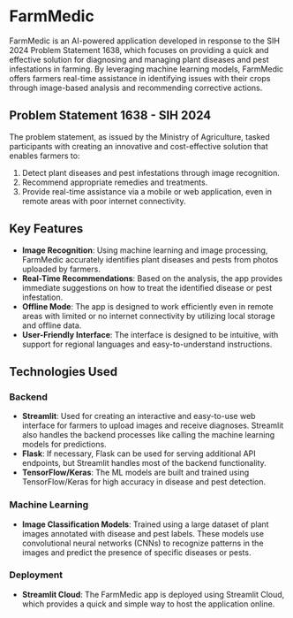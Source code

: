 # FarmMedic

FarmMedic is an AI-powered application developed in response to the SIH 2024 Problem Statement 1638, which focuses on providing a quick and effective solution for diagnosing and managing plant diseases and pest infestations in farming. By leveraging machine learning models, FarmMedic offers farmers real-time assistance in identifying issues with their crops through image-based analysis and recommending corrective actions.

## Problem Statement 1638 - SIH 2024

The problem statement, as issued by the Ministry of Agriculture, tasked participants with creating an innovative and cost-effective solution that enables farmers to:

1. Detect plant diseases and pest infestations through image recognition.
2. Recommend appropriate remedies and treatments.
3. Provide real-time assistance via a mobile or web application, even in remote areas with poor internet connectivity.

## Key Features

- **Image Recognition**: Using machine learning and image processing, FarmMedic accurately identifies plant diseases and pests from photos uploaded by farmers.
- **Real-Time Recommendations**: Based on the analysis, the app provides immediate suggestions on how to treat the identified disease or pest infestation.
- **Offline Mode**: The app is designed to work efficiently even in remote areas with limited or no internet connectivity by utilizing local storage and offline data.
- **User-Friendly Interface**: The interface is designed to be intuitive, with support for regional languages and easy-to-understand instructions.

## Technologies Used

### Backend

- **Streamlit**: Used for creating an interactive and easy-to-use web interface for farmers to upload images and receive diagnoses. Streamlit also handles the backend processes like calling the machine learning models for predictions.
- **Flask**: If necessary, Flask can be used for serving additional API endpoints, but Streamlit handles most of the backend functionality.
- **TensorFlow/Keras**: The ML models are built and trained using TensorFlow/Keras for high accuracy in disease and pest detection.

### Machine Learning

- **Image Classification Models**: Trained using a large dataset of plant images annotated with disease and pest labels. These models use convolutional neural networks (CNNs) to recognize patterns in the images and predict the presence of specific diseases or pests.

### Deployment

- **Streamlit Cloud**: The FarmMedic app is deployed using Streamlit Cloud, which provides a quick and simple way to host the application online.



